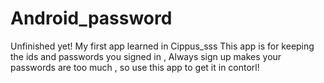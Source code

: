 # Android_password
Unfinished yet!
My first app learned in Cippus_sss
This app is for keeping the ids and passwords you signed in , Always sign up makes your passwords are too much , so use this app to get it in contorl!

